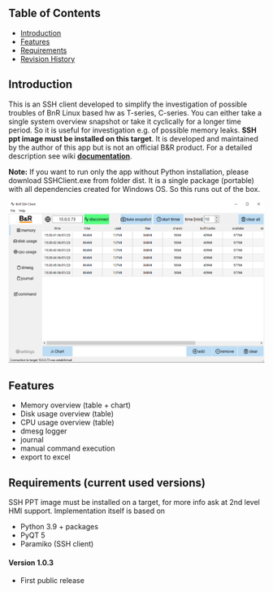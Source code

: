 ## Table of Contents
* [Introduction](#Introduction)
* [Features](#Features)
* [Requirements](#Requirements)
* [Revision History](#Revision-History)

<a name="Introduction"></a>
## Introduction
This is an SSH client developed to simplify the investigation of possible troubles of BnR Linux based hw as T-series, C-series. You can either take a single system overview snapshot or take it cyclically for a longer time period. So it is useful for investigation e.g. of possible memory leaks. <b>SSH ppt image must be installed on this target</b>. It is developed and maintained by the author of this app but is not an official B&R product. For a detailed description see wiki [**documentation**](https://github.com/jaroslavkovar80/SSHClient/wiki). 

**Note:** If you want to run only the app without Python installation, please download SSHClient.exe from folder dist. It is a single package (portable) with all dependencies created for Windows OS. So this runs out of the box.

![](UML/pic/memory_usage.png)

<a name="Features"></a>
## Features

* Memory overview (table + chart)
* Disk usage overview (table)
* CPU usage overview (table)
* dmesg logger
* journal
* manual command execution
* export to excel

<a name="Requirements"></a>
## Requirements (current used versions)
SSH PPT image must be installed on a target, for more info ask at 2nd level HMI support.
Implementation itself is based on
* Python 3.9 + packages
* PyQT 5
* Paramiko (SSH client)

<a name="Revision-History"></a>
#### Version 1.0.3
- First public release
